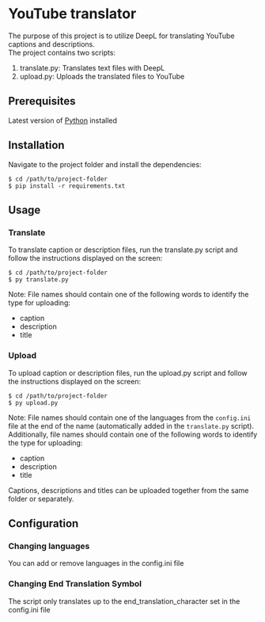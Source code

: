 # YouTube translator

The purpose of this project is to utilize DeepL for translating YouTube captions and descriptions.  
The project contains two scripts:
1. translate.py: Translates text files with DeepL
2. upload.py: Uploads the translated files to YouTube

## Prerequisites

Latest version of [Python](https://www.python.org/downloads/) installed

## Installation

Navigate to the project folder and install the dependencies:
```
$ cd /path/to/project-folder
$ pip install -r requirements.txt
```

## Usage

### Translate
To translate caption or description files, run the translate.py script and follow the instructions displayed on the screen:
```
$ cd /path/to/project-folder 
$ py translate.py
```
Note: File names should contain one of the following words to identify the type for uploading:
* caption
* description
* title

### Upload
To upload caption or description files, run the upload.py script and follow the instructions displayed on the screen:
```
$ cd /path/to/project-folder 
$ py upload.py
```
Note: File names should contain one of the languages from the `config.ini` file at the end of the name (automatically added in the `translate.py` script). Additionally, file names should contain one of the following words to identify the type for uploading:
* caption
* description
* title

Captions, descriptions and titles can be uploaded together from the same folder or separately.

## Configuration

### Changing languages
You can add or remove languages in the config.ini file

### Changing End Translation Symbol
The script only translates up to the end_translation_character set in the config.ini file
